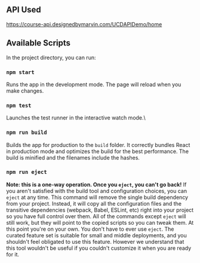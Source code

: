 ## API Used
https://course-api.designedbymarvin.com/UCDAPIDemo/home

## Available Scripts
In the project directory, you can run:
### `npm start`
Runs the app in the development mode.
The page will reload when you make changes.

### `npm test`
Launches the test runner in the interactive watch mode.\

### `npm run build`
Builds the app for production to the `build` folder.
It correctly bundles React in production mode and optimizes the build for the best performance.
The build is minified and the filenames include the hashes.

### `npm run eject`

**Note: this is a one-way operation. Once you `eject`, you can't go back!**
If you aren't satisfied with the build tool and configuration choices, you can `eject` at any time. This command will remove the single build dependency from your project.
Instead, it will copy all the configuration files and the transitive dependencies (webpack, Babel, ESLint, etc) right into your project so you have full control over them. All of the commands except `eject` will still work, but they will point to the copied scripts so you can tweak them. At this point you're on your own.
You don't have to ever use `eject`. The curated feature set is suitable for small and middle deployments, and you shouldn't feel obligated to use this feature. However we understand that this tool wouldn't be useful if you couldn't customize it when you are ready for it.
